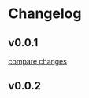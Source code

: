 # Changelog


## v0.0.1

[compare changes](https://undefined/undefined/compare/v0.0.2...v0.0.1)

## v0.0.2

